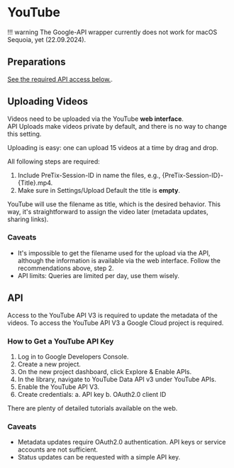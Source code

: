 # YouTube

!!! warning
    The Google-API wrapper currently does not work for macOS Sequoia, yet (22.09.2024).

## Preparations
[See the required API access below.](#api).


## Uploading Videos

Videos need to be uploaded via the YouTube **web interface**.  
API Uploads make videos private by default, and there is no way to change this setting.

Uploading is easy: one can upload 15 videos at a time by drag and drop.

All following steps are required:

1. Include PreTix-Session-ID in name the files, e.g., {PreTix-Session-ID}-{Title}.mp4.
2. Make sure in Settings/Upload Default the title is **empty**. 
 
YouTube will use the filename as title, which is the desired behavior. 
This way, it's straightforward to assign the video later (metadata updates, sharing links).

### Caveats

* It's impossible to get the filename used for the upload via the API, although the information is
available via the web interface. 
  Follow the recommendations above, step 2.
* API limits: Queries are limited per day, use them wisely.

## API

Access to the YouTube API V3 is required to update the metadata of the videos.
To access the YouTube API V3 a Google Cloud project is required. 

### How to Get a YouTube API Key
1. Log in to Google Developers Console.
2. Create a new project.
3. On the new project dashboard, click Explore & Enable APIs.
4. In the library, navigate to YouTube Data API v3 under YouTube APIs.
5. Enable the YouTube API V3.
6. Create credentials:
    a. API key
    b. OAuth2.0 client ID

There are plenty of detailed tutorials available on the web.

### Caveats
 * Metadata updates require OAuth2.0 authentication. API keys or service accounts are not sufficient.
 * Status updates can be requested with a simple API key.
